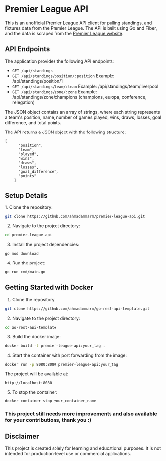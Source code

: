 <h1>Premier League API</h1>
	<p>This is an unofficial Premier League API client for pulling standings, and fixtures data from the Premier League. The API is built using Go and Fiber, and the data is scraped from the <a href="https://onefootball.com/en/competition/premier-league-9/table">Premier League website</a>.</p>


<h2>API Endpoints</h2>

<p>The application provides the following API endpoints:</p>

- `GET /api/standings`
- `GET /api/standings/position/:position` Example: /api/standings/position/1
- `GET /api/standings/team/:team` Example: /api/standings/team/liverpool
- `GET /api/standings/zone/:zone` Example: /api/standings/zone/champions (champions, europa, conference, relegation)
<p>The JSON object contains an array of strings, where each string represents a team's position, name, number of games played, wins, draws, losses, goal difference, and total points.</p>
<p>The API returns a JSON object with the following structure:</p>
<pre><code>[
      "position",
      "team",
      "played",
      "wins",
      "draws",
      "losses",
      "goal_difference",
      "points"
    ]</code></pre>


<h2>Setup Details</h2>
1. Clone the repository:

```sh
git clone https://github.com/ahmadammarm/premier-league-api.git
```

2. Navigate to the project directory:

```sh
cd premier-league-api
```

3. Install the project dependencies:

```sh
go mod download
```

4. Run the project:

```sh
go run cmd/main.go
```

<h2>Getting Started with Docker</h2>

1. Clone the repository:
```sh
git clone https://github.com/ahmadammarm/go-rest-api-template.git
```

2. Navigate to the project directory:

```sh
cd go-rest-api-template
```

3. Build the docker image:

```sh
docker build -t premier-league-api:your_tag .
```


4. Start the container with port forwarding from the image:
```sh
docker run -p 8080:8080 premier-league-api:your_tag
```


The project will be available at:

`http://localhost:8080`

5. To stop the container:
```sh
docker container stop your_container_name
```

### This project still needs more improvements and also available for your contributions, thank you :)


<H2>Disclaimer</H2>
This project is created solely for learning and educational purposes. It is not intended for production-level use or commercial applications.

